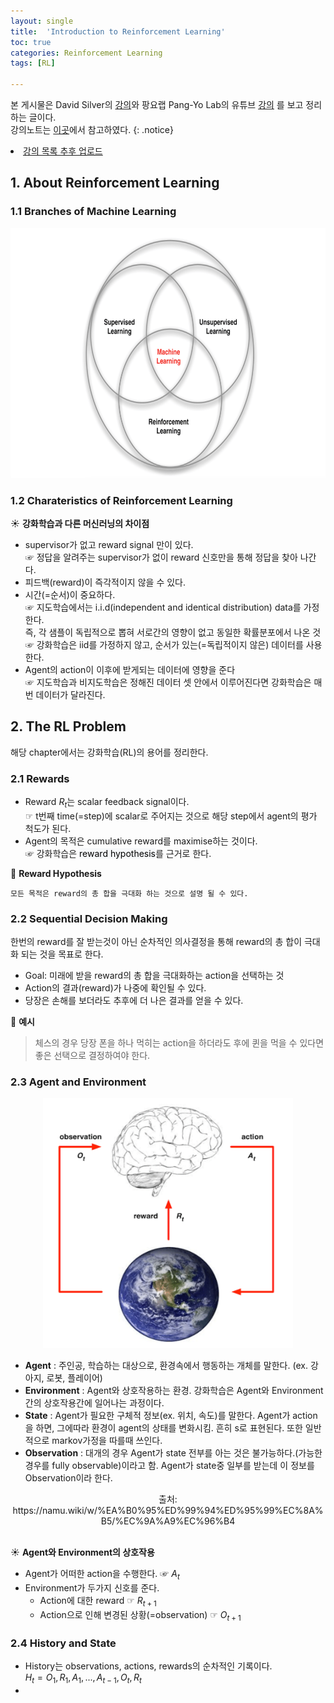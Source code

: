 ```yaml
---
layout: single
title:  'Introduction to Reinforcement Learning'
toc: true
categories: Reinforcement Learning
tags: [RL]

---
```


본 게시물은 David Silver의 [강의](https://www.youtube.com/watch?v=2pWv7GOvuf0&list=PLhhVkSH_JBI8ofvmbrG7m86wmVXq_7dit)와 팡요랩 Pang-Yo Lab의 유튜브 [강의](https://www.youtube.com/watch?v=wYgyiCEkwC8&list=PLpRS2w0xWHTcTZyyX8LMmtbcMXpd3s4TU) 를 보고 정리하는 글이다.<br>강의노트는 [이곳](https://www.davidsilver.uk/wp-content/uploads/2020/03/intro_RL.pdf)에서 참고하였다.
{: .notice}

<div class="notice">
<li><a href="https://sigirace.github.io/autoencoder/autoencoder_2/">강의 목록 추후 업로드</a></li>
</div>

## 1. About Reinforcement Learning

### 1.1 Branches of Machine Learning

<p align="center"><img src="https://github.com/sigirace/page-images/blob/main/reinforcement/lec1/intro_RL-07.png?raw=true" width="650" height="400"></p>

### 1.2 Charateristics of Reinforcement Learning<br>

☀️ **강화학습과 다른 머신러닝의 차이점**

- supervisor가 없고 reward signal 만이 있다.<br>☞ 정답을 알려주는 supervisor가 없이 reward 신호만을 통해 정답을 찾아 나간다.
- 피드백(reward)이 즉각적이지 않을 수 있다.
- 시간(=순서)이 중요하다.<br>☞ 지도학습에서는 i.i.d(independent and identical distribution) data를 가정한다.<br>    즉, 각 샘플이 독립적으로 뽑혀 서로간의 영향이 없고 동일한 확률분포에서 나온 것<br>☞ 강화학습은 iid를 가정하지 않고, 순서가 있는(=독립적이지 않은) 데이터를 사용한다.
- Agent의 action이 이후에 받게되는 데이터에 영향을 준다<br>☞ 지도학습과 비지도학습은 정해진 데이터 셋 안에서 이루어진다면 강화학습은 매번 데이터가 달라진다.

## 2. The RL Problem

해당 chapter에서는 강화학습(RL)의 용어를 정리한다.

### 2.1 Rewards

- Reward $R_t$는 scalar feedback signal이다.<br>☞ t번째 time(=step)에 scalar로 주어지는 것으로 해당 step에서 agent의 평가 척도가 된다.
- Agent의 목적은 cumulative reward를 maximise하는 것이다.<br>☞ 강화학습은 <mark style='background-color: #f6f8fa'>reward hypothesis</mark>를 근거로 한다.

👀 **Reward Hypothesis**

```
모든 목적은 reward의 총 합을 극대화 하는 것으로 설명 될 수 있다.
```

### 2.2 Sequential Decision Making

한번의 reward를 잘 받는것이 아닌 순차적인 의사결정을 통해 reward의 총 합이 극대화 되는 것을 목표로 한다.

- Goal: 미래에 받을 reward의 총 합을 극대화하는 action을 선택하는 것
- Action의 결과(reward)가 나중에 확인될 수 있다.
- 당장은 손해를 보더라도 추후에 더 나은 결과를 얻을 수 있다.

📍 **예시**

> 체스의 경우 당장 폰을 하나 먹히는 action을 하더라도 후에 퀸을 먹을 수 있다면 좋은 선택으로 결정하여야 한다.

### 2.3 Agent and Environment

<p align="center"><img src="https://github.com/sigirace/page-images/blob/main/reinforcement/lec1/intro_RL-17.png?raw=true" width="400" height="400"></p>

- **Agent** : 주인공, 학습하는 대상으로, 환경속에서 행동하는 개체를 말한다. (ex. 강아지, 로봇, 플레이어)
- **Environment** : Agent와 상호작용하는 환경. 강화학습은 Agent와 Environment간의 상호작용간에 일어나는 과정이다.
- **State** : Agent가 필요한 구체적 정보(ex. 위치, 속도)를 말한다. Agent가 action을 하면, 그에따라 환경이 agent의 상태를 변화시킴. 흔히 s로 표현된다. 또한 일반적으로 markov가정을 따를때 쓰인다.
- **Observation** : 대개의 경우 Agent가 state 전부를 아는 것은 불가능하다.(가능한 경우를 fully observable)이라고 함. Agent가 state중 일부를 받는데 이 정보를 Observation이라 한다.

<center>출처: https://namu.wiki/w/%EA%B0%95%ED%99%94%ED%95%99%EC%8A%B5/%EC%9A%A9%EC%96%B4</center><br>

☀️ **Agent와 Environment의 상호작용**

- Agent가 어떠한 action을 수행한다. ☞ $A_t$
- Environment가 두가지 신호를 준다.
  - Action에 대한 reward ☞ $R_{t+1}$
  - Action으로 인해 변경된 상황(=observation) ☞ $O_{t+1}$

### 2.4 History and State

- History는 observations, actions, rewards의 순차적인 기록이다.<br>$H_t = O_1, R_1, A_1, ... , A_{t-1}, O_t, R_t$
- 

















